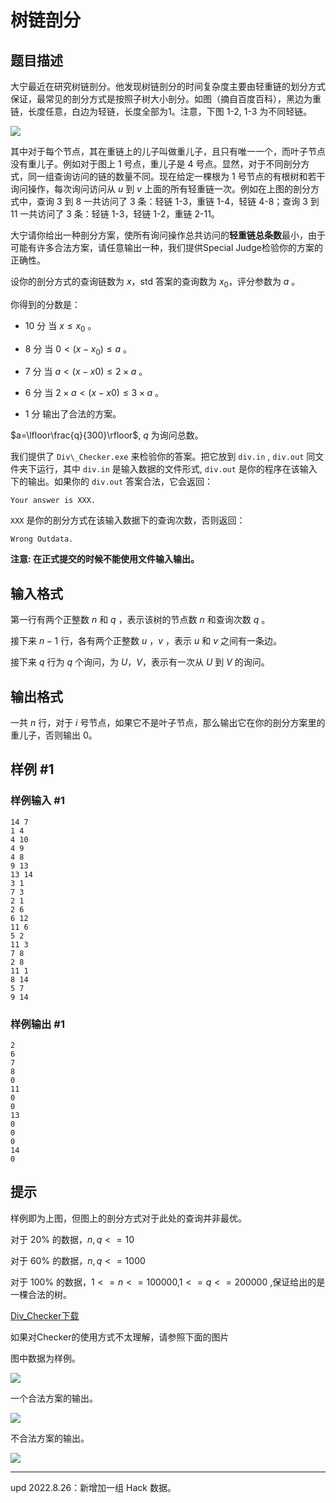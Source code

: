 # 树链剖分

## 题目描述

大宁最近在研究树链剖分。他发现树链剖分的时间复杂度主要由轻重链的划分方式保证，最常见的剖分方式是按照子树大小剖分。如图（摘自百度百科），黑边为重链，长度任意，白边为轻链，长度全部为1。注意，下图 1-2, 1-3 为不同轻链。

 ![](https://cdn.luogu.com.cn/upload/pic/11502.png) 

其中对于每个节点，其在重链上的儿子叫做重儿子，且只有唯一一个，而叶子节点没有重儿子。例如对于图上 1 号点，重儿子是 4 号点。显然，对于不同剖分方式，同一组查询访问的链的数量不同。现在给定一棵根为 1 号节点的有根树和若干询问操作，每次询问访问从 $u$ 到 $v$ 上面的所有轻重链一次。例如在上图的剖分方式中，查询 3 到 8 一共访问了 3 条：轻链 1-3，重链 1-4，轻链 4-8；查询 3 到 11 一共访问了 3 条：轻链 1-3，轻链 1-2，重链 2-11。

大宁请你给出一种剖分方案，使所有询问操作总共访问的**轻重链总条数**最小，由于可能有许多合法方案，请任意输出一种，我们提供Special Judge检验你的方案的正确性。

设你的剖分方式的查询链数为 $x$，std 答案的查询数为 $x_0$，评分参数为 $a$ 。

你得到的分数是：

* $10$ 分  当 $x\leq x_0$ 。

* $8$ 分  当 $0<(x-x_0)\leq a$ 。

* $7$ 分  当 $a<(x-x0)\leq 2\times a$ 。

* $6$ 分  当 $2\times a<(x-x0)\leq 3\times a$ 。

* $1$ 分  输出了合法的方案。



$a=\lfloor\frac{q}{300}\rfloor$, $q$ 为询问总数。

我们提供了 `Div\_Checker.exe` 来检验你的答案。把它放到 `div.in` , `div.out` 同文件夹下运行，其中 `div.in` 是输入数据的文件形式, `div.out` 是你的程序在该输入下的输出。如果你的 `div.out` 答案合法，它会返回：

`Your answer is XXX.`

`XXX` 是你的剖分方式在该输入数据下的查询次数，否则返回：

`Wrong Outdata.`

**注意: 在正式提交的时候不能使用文件输入输出。**


## 输入格式

第一行有两个正整数 $n$ 和 $q$ ，表示该树的节点数 $n$ 和查询次数 $q$ 。

接下来 $n-1$ 行，各有两个正整数 $u$ ，$v$ ，表示 $u$ 和 $v$ 之间有一条边。

接下来 $q$ 行为 $q$ 个询问，为 $U$，$V$，表示有一次从 $U$ 到 $V$ 的询问。


## 输出格式

一共 $n$ 行，对于 $i$ 号节点，如果它不是叶子节点，那么输出它在你的剖分方案里的重儿子，否则输出 0。


## 样例 #1

### 样例输入 #1
```
14 7
1 4
4 10
4 9
4 8
9 13
13 14
3 1
7 3
2 1
2 6
6 12
11 6
5 2
11 3
7 8
2 8
11 1
8 14
5 7
9 14
```

### 样例输出 #1

```
2
6
7
8
0
11
0
0
13
0
0
0
14
0
```

## 提示

样例即为上图，但图上的剖分方式对于此处的查询并非最优。

对于 $20\%$ 的数据，$n,q<=10$

对于 $60\%$ 的数据，$n,q<=1000$

对于 $100\%$ 的数据，$1<=n<=100000$,$1<=q<=200000$ ,保证给出的是一棵合法的树。

[Div\_Checker下载](https://pan.baidu.com/s/1c26OLf6)

如果对Checker的使用方式不太理解，请参照下面的图片

图中数据为样例。

 ![](https://cdn.luogu.com.cn/upload/pic/11563.png) 

一个合法方案的输出。

 ![](https://cdn.luogu.com.cn/upload/pic/11564.png) 

不合法方案的输出。

![](https://cdn.luogu.com.cn/upload/pic/11565.png)

---

$\text{upd 2022.8.26}$：新增加一组 Hack 数据。
